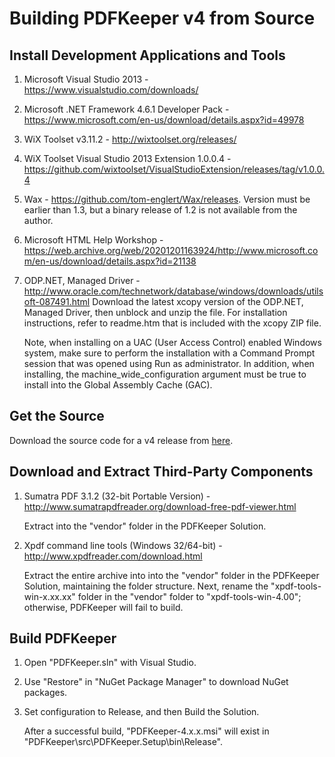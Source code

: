# Building PDFKeeper v4 from Source

##  Install Development Applications and Tools
1. Microsoft Visual Studio 2013 - https://www.visualstudio.com/downloads/
2. Microsoft .NET Framework 4.6.1 Developer Pack - https://www.microsoft.com/en-us/download/details.aspx?id=49978
3. WiX Toolset v3.11.2 - http://wixtoolset.org/releases/
4. WiX Toolset Visual Studio 2013 Extension 1.0.0.4 - https://github.com/wixtoolset/VisualStudioExtension/releases/tag/v1.0.0.4
5. Wax - https://github.com/tom-englert/Wax/releases. Version must be earlier than 1.3, but a binary release of 1.2 is not available from the author.
6. Microsoft HTML Help Workshop - https://web.archive.org/web/20201201163924/http://www.microsoft.com/en-us/download/details.aspx?id=21138
7. ODP.NET, Managed Driver - http://www.oracle.com/technetwork/database/windows/downloads/utilsoft-087491.html
    Download the latest xcopy version of the ODP.NET, Managed Driver, then unblock and unzip the file.
    For installation instructions, refer to readme.htm that is included with the xcopy ZIP file.
    
    Note, when installing on a UAC (User Access Control) enabled Windows system, make sure to perform the installation with a Command Prompt session that was opened 
    using Run as administrator. In addition, when installing, the machine_wide_configuration argument must be true to install into the Global Assembly Cache (GAC).

## Get the Source
Download the source code for a v4 release from [here](https://github.com/rffrasca/PDFKeeper/releases).

## Download and Extract Third-Party Components
1. Sumatra PDF 3.1.2 (32-bit Portable Version) - http://www.sumatrapdfreader.org/download-free-pdf-viewer.html
    
    Extract into the "vendor" folder in the PDFKeeper Solution.
2. Xpdf command line tools (Windows 32/64-bit) - http://www.xpdfreader.com/download.html

    Extract the entire archive into into the "vendor" folder in the PDFKeeper Solution, maintaining the folder structure. Next, rename the "xpdf-tools-win-x.xx.xx" folder in the "vendor" folder to "xpdf-tools-win-4.00"; otherwise, PDFKeeper will fail to build.

## Build PDFKeeper
1. Open "PDFKeeper.sln" with Visual Studio.
2. Use "Restore" in "NuGet Package Manager" to download NuGet packages.
3. Set configuration to Release, and then Build the Solution.

    After a successful build, "PDFKeeper-4.x.x.msi" will exist in "PDFKeeper\src\PDFKeeper.Setup\bin\Release".    

